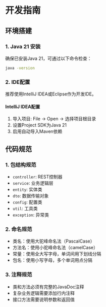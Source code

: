 # 开发指南

## 环境搭建

### 1. Java 21 安装

确保已安装Java 21，可通过以下命令检查：

```bash
java -version
```

### 2. IDE配置

推荐使用IntelliJ IDEA或Eclipse作为开发IDE。

#### IntelliJ IDEA配置

1. 导入项目: File -> Open -> 选择项目根目录
2. 设置Project SDK为Java 21
3. 启用自动导入Maven依赖

## 代码规范

### 1. 包结构规范

- `controller`: REST控制器
- `service`: 业务逻辑层
- `entity`: 实体类
- `dto`: 数据传输对象
- `config`: 配置类
- `util`: 工具类
- `exception`: 异常类

### 2. 命名规范

- 类名：使用大驼峰命名法（PascalCase）
- 方法名：使用小驼峰命名法（camelCase）
- 常量：使用全大写字母，单词间用下划线分隔
- 包名：使用小写字母，多个单词用点分隔

### 3. 注释规范

- 类和方法必须有完整的JavaDoc注释
- 复杂业务逻辑需要添加行内注释
- 接口方法需要说明参数和返回值
